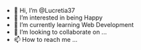 - 👋 Hi, I’m @Lucretia37
- 👀 I’m interested in being Happy
-  🌱 I’m currently learning Web Development
- 💞️ I’m looking to collaborate on ...
- 📫 How to reach me ...

<!---
Lucretia37/Lucretia37 is a ✨ special ✨ repository because its `README.md` (this file) appears on your GitHub profile.
You can click the Preview link to take a look at your changes.
--->
